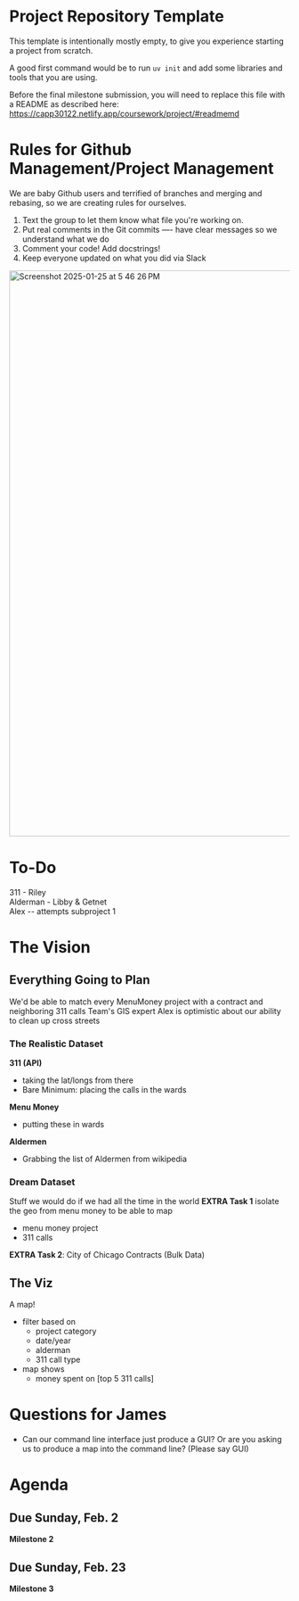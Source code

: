 # Project Repository Template

This template is intentionally mostly empty, to give you experience starting a project from scratch.

A good first command would be to run `uv init` and add some libraries and tools that you are using.

Before the final milestone submission, you will need to replace this file with a README as described here: https://capp30122.netlify.app/coursework/project/#readmemd

# Rules for Github Management/Project Management
We are baby Github users and terrified of branches and merging and rebasing, so we are creating rules for ourselves. 

1) Text the group to let them know what file you're working on.
2) Put real comments in the Git commits —- have clear messages so we understand what we do
3) Comment your code! Add docstrings!
4) Keep everyone updated on what you did via Slack

<img width="1015" alt="Screenshot 2025-01-25 at 5 46 26 PM" src="https://github.com/user-attachments/assets/2a4a6727-acf6-4c5d-9dcf-df3a5dbad6d4" />

# To-Do
311 - Riley <br>
Alderman - Libby & Getnet <br>
Alex -- attempts subproject 1 <br>

# The Vision
## Everything Going to Plan
We'd be able to match every MenuMoney project with a contract and neighboring 311 calls
Team's GIS expert Alex is optimistic about our ability to clean up cross streets

### The Realistic Dataset
**311 (API)**
- taking the lat/longs from there
- Bare Minimum: placing the calls in the wards

**Menu Money**
- putting these in wards

**Aldermen**
- Grabbing the list of Aldermen from wikipedia 

### Dream Dataset
Stuff we would do if we had all the time in the world
**EXTRA Task 1** isolate the geo from menu money to be able to map
- menu money project
- 311 calls
  
**EXTRA Task 2**: City of Chicago Contracts (Bulk Data)

## The Viz
A map! <br>
- filter based on
  -  project category
  -  date/year
  -  alderman
  -  311 call type
- map shows
  - money spent on [top 5 311 calls]

# Questions for James
- Can our command line interface just produce a GUI? Or are you asking us to produce a map into the command line? (Please say GUI)

# Agenda
## Due Sunday, Feb. 2
**Milestone 2**

## Due Sunday, Feb. 23
**Milestone 3**
